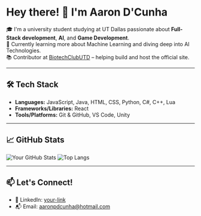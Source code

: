# Hey there! 👋 I'm Aaron D'Cunha

🎓 I'm a university student studying at UT Dallas passionate about **Full-Stack development**, **AI**, and **Game Development**.  
🌱 Currently learning more about Machine Learning and diving deep into AI Technologies.  
📚 Contributor at [BiotechClubUTD](https://github.com/biotechutd/) – helping build and host the official site.

---

## 🛠️ Tech Stack

- **Languages:** JavaScript, Java, HTML, CSS, Python, C#, C++, Lua
- **Frameworks/Libraries:** React
- **Tools/Platforms:** Git & GitHub, VS Code, Unity

---

## 📈 GitHub Stats

![Your GitHub Stats](https://github-readme-stats.vercel.app/api?username=yourusername&show_icons=true&hide_title=true&hide_border=true&theme=transparent)
![Top Langs](https://github-readme-stats.vercel.app/api/top-langs/?username=yourusername&layout=compact&theme=transparent)

---

## 📫 Let's Connect!

- 💼 LinkedIn: [your-link](https://www.linkedin.com/in/aaron-d-cunha-3893b1226/)
- 📬 Email: aaronpdcunha@hotmail.com

